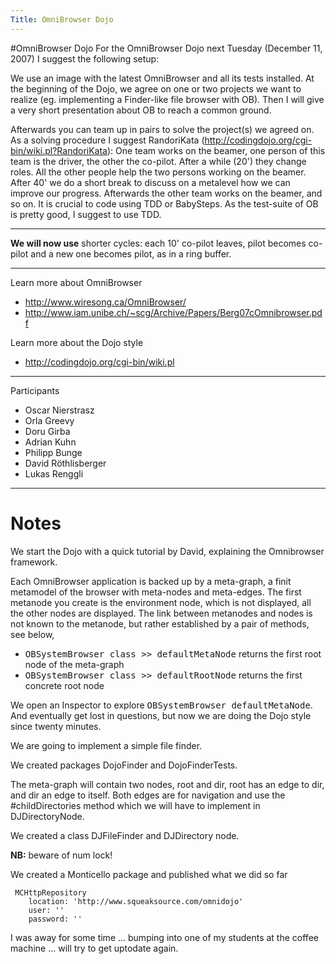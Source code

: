 ```yaml
---
Title: OmniBrowser Dojo
---
```

#OmniBrowser Dojo
For the OmniBrowser Dojo next Tuesday (December 11, 2007) I suggest the following setup:

We use an image with the latest OmniBrowser and all its tests installed. At the beginning of the Dojo, we agree on one or two projects we want to realize (eg. implementing a Finder-like file browser with OB). Then I will give a very short presentation about OB to reach a common ground.

Afterwards you can team up in pairs to solve the project(s) we agreed on. As a solving procedure I suggest RandoriKata (http://codingdojo.org/cgi-bin/wiki.pl?RandoriKata):
One team works on the beamer, one person of this team is the driver, the other the co-pilot. After a while (20') they change roles. All the other people help the two persons working on the beamer. After 40' we do a short break to discuss on a metalevel how we can improve our progress. Afterwards the other team works on the beamer, and so on. It is crucial to code using TDD or BabySteps. As the test-suite of OB is pretty good, I suggest to use TDD.


---

<b>We will now use</b> shorter cycles: each 10' co-pilot leaves, pilot becomes co-pilot and a new one becomes pilot, as in a ring buffer.


---

Learn more about OmniBrowser


-  http://www.wiresong.ca/OmniBrowser/
-  http://www.iam.unibe.ch/~scg/Archive/Papers/Berg07cOmnibrowser.pdf

Learn more about the Dojo style


-  http://codingdojo.org/cgi-bin/wiki.pl


---

Participants


-  Oscar Nierstrasz
-  Orla Greevy
-  Doru Girba
-  Adrian Kuhn
-  Philipp Bunge
-  David Röthlisberger
-  Lukas Renggli


---

# Notes

We start the Dojo with a quick tutorial by David, explaining the Omnibrowser framework.

Each OmniBrowser application is backed up by a meta-graph, a finit metamodel of the browser with meta-nodes and meta-edges. The first metanode you create is the environment node, which is not displayed, all the other nodes are displayed. The link between metanodes and nodes is not known to the metanode, but rather established by a pair of methods, see below, 


-  <tt>OBSystemBrowser class >> defaultMetaNode</tt> returns the first root node of the meta-graph
-  <tt>OBSystemBrowser class >> defaultRootNode</tt> returns the first concrete root node

We open an Inspector to explore <tt>OBSystemBrowser defaultMetaNode</tt>. And eventually get lost in questions, but now we are doing the Dojo style since twenty minutes.

We are going to implement a simple file finder.

We created packages DojoFinder and DojoFinderTests.

The meta-graph will contain two nodes, root and dir, root has an edge to dir, and dir an edge to itself. Both edges are for navigation and use the #childDirectories method which we will have to implement in DJDirectoryNode.

We created a class DJFileFinder and DJDirectory node.

<b>NB:</b> beware of num lock!

We created a Monticello package and published what we did so far

```
 MCHttpRepository
    location: 'http://www.squeaksource.com/omnidojo'
    user: ''
    password: ''
```

I was away for some time ... bumping into one of my students at the coffee machine ... will try to get uptodate again.
